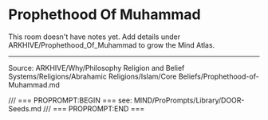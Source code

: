 # Prophethood Of Muhammad

This room doesn't have notes yet. Add details under ARKHIVE/Prophethood_Of_Muhammad to grow the Mind Atlas.

---
Source: ARKHIVE/Why/Philosophy Religion and Belief Systems/Religions/Abrahamic Religions/Islam/Core Beliefs/Prophethood-of-Muhammad.md

/// === PROPROMPT:BEGIN ===
see: MIND/ProPrompts/Library/DOOR-Seeds.md
/// === PROPROMPT:END ===
